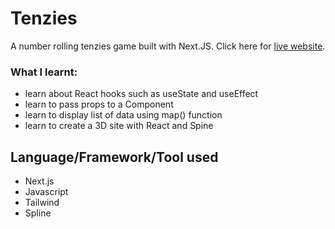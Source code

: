 # Tenzies
A number rolling tenzies game built with Next.JS. Click here for <a href="https://tenzies.on.fleek.co/" target="_blank">live website</a>.

### What I learnt:
- learn about React hooks such as useState and useEffect
- learn to pass props to a Component
- learn to display list of data using map() function
- learn to create a 3D site with React and Spine

## **Language/Framework/Tool used**
- Next.js
- Javascript
- Tailwind 
- Spline




